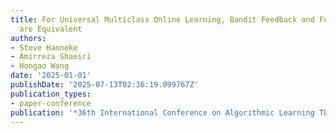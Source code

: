 ```yaml
---
title: For Universal Multiclass Online Learning, Bandit Feedback and Full Supervision
  are Equivalent
authors:
- Steve Hanneke
- Amirreza Shaeiri
- Hongao Wang
date: '2025-01-01'
publishDate: '2025-07-13T02:36:19.099767Z'
publication_types:
- paper-conference
publication: '*36th International Conference on Algorithmic Learning Theory*'
---
```

